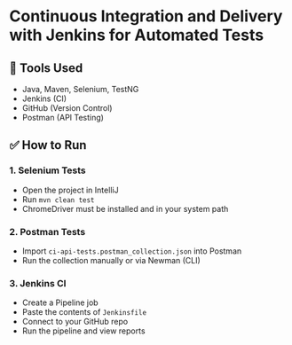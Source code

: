 # Continuous Integration and Delivery with Jenkins for Automated Tests

## 🔧 Tools Used
- Java, Maven, Selenium, TestNG
- Jenkins (CI)
- GitHub (Version Control)
- Postman (API Testing)

## ✅ How to Run
### 1. Selenium Tests
- Open the project in IntelliJ
- Run `mvn clean test`
- ChromeDriver must be installed and in your system path

### 2. Postman Tests
- Import `ci-api-tests.postman_collection.json` into Postman
- Run the collection manually or via Newman (CLI)

### 3. Jenkins CI
- Create a Pipeline job
- Paste the contents of `Jenkinsfile`
- Connect to your GitHub repo
- Run the pipeline and view reports
